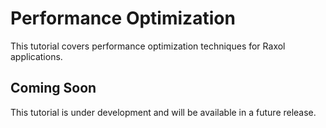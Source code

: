 # Performance Optimization

This tutorial covers performance optimization techniques for Raxol applications.

## Coming Soon

This tutorial is under development and will be available in a future release.